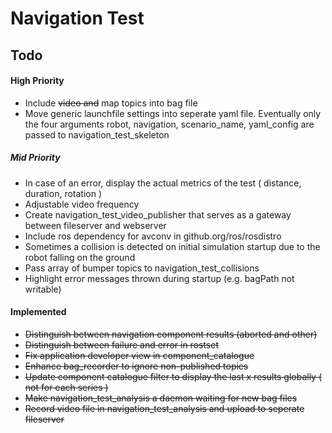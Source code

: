 Navigation Test
===============

## Todo

#### High Priority
- Include ~~video and~~ map topics into bag file
- Move generic launchfile settings into seperate yaml file. 
  Eventually only the four arguments robot, navigation, scenario_name, yaml_config are passed to navigation_test_skeleton

##### Mid Priority
- In case of an error, display the actual metrics of the test ( distance, duration, rotation )
- Adjustable video frequency
- Create navigation_test_video_publisher that serves as a gateway between fileserver and webserver
- Include ros dependency for avconv in github.org/ros/rosdistro
- Sometimes a collision is detected on initial simulation startup due to the robot falling on the ground
- Pass array of bumper topics to navigation_test_collisions
- Highlight error messages thrown during startup (e.g. bagPath not writable)

#### Implemented
- ~~Distinguish between navigation component results (aborted and other)~~
- ~~Distinguish between failure and error in rostset~~
- ~~Fix application developer view in component_catalogue~~
- ~~Enhance bag_recorder to ignore non-published topics~~
- ~~Update component catalogue filter to display the last x results globally ( not for each series )~~
- ~~Make navigation_test_analysis a daemon waiting for new bag files~~
- ~~Record video file in navigation_test_analysis and upload to seperate fileserver~~
